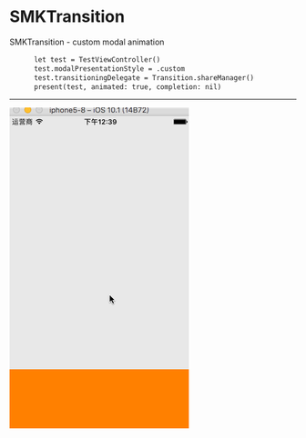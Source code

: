 # SMKTransition
SMKTransition - custom modal animation

```swfit
      let test = TestViewController()
      test.modalPresentationStyle = .custom
      test.transitioningDelegate = Transition.shareManager()
      present(test, animated: true, completion: nil)
```
---

![image](https://github.com/lovemo/SMKTransition/blob/master/demo.gif)
